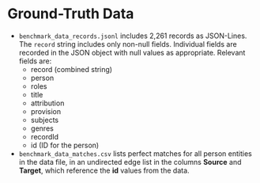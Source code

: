 # Ground-Truth Data

* `benchmark_data_records.jsonl` includes 2,261 records as JSON-Lines. The
  `record` string includes only non-null fields. Individual fields are recorded 
  in the JSON object with null values as appropriate. Relevant fields are:
  * record (combined string)
  * person
  * roles
  * title
  * attribution
  * provision
  * subjects
  * genres
  * recordId
  * id (ID for the person) 
* `benchmark_data_matches.csv` lists perfect matches for all person entities in 
  the data file, in an undirected edge list in the columns **Source** and
  **Target**, which reference the **id** values from the data.



